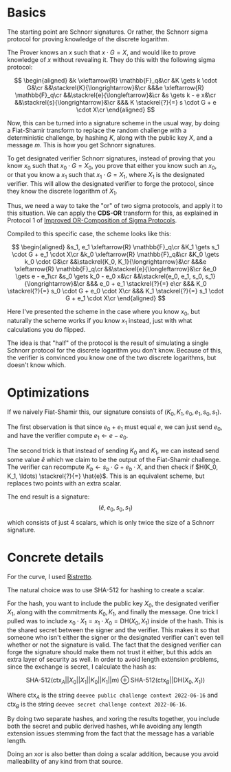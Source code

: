 # Basics

The starting point are Schnorr signatures. Or rather, the Schnorr
sigma protocol for proving knowledge of the discrete logarithm.

The Prover knows an $x$ such that $x \cdot G = X$, and would like to prove
knowledge of $x$ without revealing it. They do this with the following sigma
protocol:

$$
\begin{aligned}
&k \xleftarrow{R} \mathbb{F}_q&\cr
&K \gets k \cdot G&\cr
&&\stackrel{K}{\longrightarrow}&\cr
&&&e \xleftarrow{R} \mathbb{F}_q\cr
&&\stackrel{e}{\longleftarrow}&\cr
&s \gets k - e x&\cr
&&\stackrel{s}{\longrightarrow}&\cr
&&& K \stackrel{?}{=} s \cdot G + e \cdot X\cr
\end{aligned}
$$

Now, this can be turned into a signature scheme
in the usual way, by doing a Fiat-Shamir transform
to replace the random challenge with a deterministic
challenge, by hashing $K$, along with the public key $X$, and a message $m$.
This is how you get Schnorr signatures.

To get designated verifier Schnorr signatures,
instead of proving that you know $x_0$ such that
$x_0 \cdot G = X_0$, you prove that either you know
such an $x_0$, or that you know a $x_1$ such that
$x_1 \cdot G = X_1$, where $X_1$ is the designated verifier.
This will allow the designated verifier to forge
the protocol, since they know the
discrete logarithm of $X_1$.

Thus, we need a way to take the "or" of two sigma protocols,
and apply it to this situation. We can apply
the **CDS-OR** transform for this, as explained in
Protocol 1 of [Improved OR-Composition of Sigma Protocols](https://www.iacr.org/archive/tcc2016a/95620717/95620717.pdf).

Compiled to this specific case, the scheme looks like this:


$$
\begin{aligned}
&s_1, e_1 \xleftarrow{R} \mathbb{F}_q\cr
&K_1 \gets s_1 \cdot G + e_1 \cdot X\cr
&k_0 \xleftarrow{R} \mathbb{F}_q&\cr
&K_0 \gets k_0 \cdot G&\cr
&&\stackrel{K_0, K_1}{\longrightarrow}&\cr
&&&e \xleftarrow{R} \mathbb{F}_q\cr
&&\stackrel{e}{\longleftarrow}&\cr
&e_0 \gets e - e_1\cr
&s_0 \gets k_0 - e_0 x&\cr
&&\stackrel{e_0, e_1, s_0, s_1}{\longrightarrow}&\cr
&&& e_0 + e_1 \stackrel{?}{=} e\cr
&&& K_0 \stackrel{?}{=} s_0 \cdot G + e_0 \cdot X\cr
&&& K_1 \stackrel{?}{=} s_1 \cdot G + e_1 \cdot X\cr
\end{aligned}
$$

Here I've presented the scheme in the case where you know $x_0$,
but naturally the scheme works if you know $x_1$ instead,
just with what calculations you do flipped.

The idea is that "half" of the protocol is the result of
simulating a single Schnorr protocol for the discrete logarithm
you don't know. Because of this, the verifier is convinced
you know one of the two discrete logarithms, but doesn't know which.

# Optimizations

If we naively Fiat-Shamir this, our signature consists
of $(K_0, K_1, e_0, e_1, s_0, s_1)$.

The first observation is that since $e_0 + e_1$ must equal $e$,
we can just send $e_0$, and have the verifier compute
$e_1 \gets e - e_0$.

The second trick is that instead of sending $K_0$ and $K_1$,
we can instead send some value $\hat{e}$ which we claim
to be the output of the Fiat-Shamir challenge. The verifier
can recompute $K_b \gets s_b \cdot G + e_b \cdot X$,
and then check if $H(K_0, K_1, \ldots) \stackrel{?}{=} \hat{e}$.
This is an equivalent scheme, but replaces two points with
an extra scalar.

The end result is a signature:
$$
(\hat{e}, e_0, s_0, s_1)
$$

which consists of just 4 scalars, which is only twice
the size of a Schnorr signature.

# Concrete details

For the curve, I used [Ristretto](https://ristretto.group/ristretto.html).

The natural choice was to use SHA-512 for hashing to create
a scalar.

For the hash, you want to include the public key $X_0$,
the designated verifier $X_1$, along with the commitments $K_0, K_1$,
and finally the message.
One trick I pulled was to include $x_0 \cdot X_1 = x_1 \cdot X_0 = \text{DH}(X_0, X_1)$ inside of the hash. This is the shared secret
between the signer and the verifier. This makes it so that
someone who isn't either the signer or the designated verifier
can't even tell whether or not the signature is valid.
The fact that the designed verifier can forge the signature
should make them not trust it either, but this adds an extra
layer of security as well.
In order to avoid length extension problems, since
the exchange is secret, I calculate the hash as:

$$
\text{SHA-512}(\text{ctx}_A|| X_0 || X_1 || K_0 || K_1 || m) \oplus
\text{SHA-512}(\text{ctx}_B || \text{DH}(X_0, X_1))
$$

Where $\text{ctx}_A$ is the
string `deevee public challenge context 2022-06-16` and
$\text{ctx}_B$ is the string `deevee secret challenge context 2022-06-16`.

By doing two separate hashes, and xoring the results together,
you include both the secret and public derived hashes,
while avoiding any length extension issues stemming from
the fact that the message has a variable length.

Doing an xor is also better than doing a scalar addition, because you avoid
malleability of any kind from that source.
